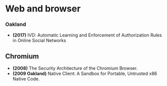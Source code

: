 # Web and browser

### Oakland
* **(2017)** IVD: Automatic Learning and Enforcement of Authorization Rules in Online Social Networks

## Chromium
* **(2008)** The Security Architecture of the Chromium Browser.
* **(2009 Oakland)** Native Client: A Sandbox for Portable, Untrusted x86 Native Code.
